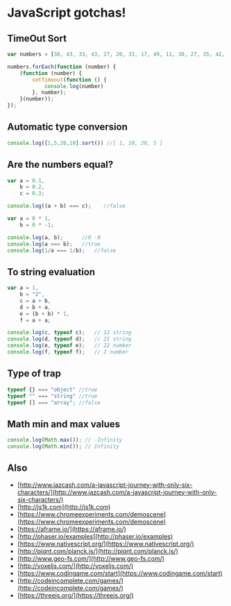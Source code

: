 # JavaScript gotchas!

## TimeOut Sort

```js
var numbers = [38, 43, 33, 43, 27, 20, 33, 17, 49, 11, 30, 27, 35, 42, 14, 32, 44, 44, 16, 44];

numbers.forEach(function (number) {
    (function (number) {
        setTimeout(function () {
            console.log(number)
        }, number);
    }(number));
});
```

## Automatic type conversion

```js
console.log([1,5,20,10].sort()) //[ 1, 10, 20, 5 ]
```

## Are the numbers equal?

```js
var a = 0.1,
    b = 0.2,
    c = 0.3;

console.log((a + b) === c);    //false
```

```js
var a = 0 * 1,
    b = 0 * -1;

console.log(a, b);      //0 -0
console.log(a === b);   //true
console.log(1/a === 1/b);   //false
```

## To string evaluation

```js
var a = 1,
    b = "2",
    c = a + b,
    d = b + a,
    e = (b + b) * 1,
    f = a + a;

console.log(c, typeof c);   // 12 string
console.log(d, typeof d);   // 21 string
console.log(e, typeof e);   // 22 number
console.log(f, typeof f);   // 2 number
```

## Type of  trap

```js
typeof {} === "object" //true
typeof "" === "string" //true
typeof [] === "array"; //false
```

## Math min and max values

```js
console.log(Math.max()); // -Infinity
console.log(Math.min()); // Infinity
```

## Also

* [http://www.jazcash.com/a-javascript-journey-with-only-six-characters/](http://www.jazcash.com/a-javascript-journey-with-only-six-characters/)
* [http://js1k.com](http://js1k.com)
* [https://www.chromeexperiments.com/demoscene](https://www.chromeexperiments.com/demoscene)
* [https://aframe.io/](https://aframe.io/)
* [http://phaser.io/examples](http://phaser.io/examples)
* [https://www.nativescript.org/](https://www.nativescript.org/)
* [http://piqnt.com/planck.js/](http://piqnt.com/planck.js/)
* [http://www.geo-fs.com/](http://www.geo-fs.com/)
* [http://voxeljs.com/](http://voxeljs.com/)
* [https://www.codingame.com/start](https://www.codingame.com/start)
* [http://codeincomplete.com/games/](http://codeincomplete.com/games/)
* [https://threejs.org/](https://threejs.org/)



